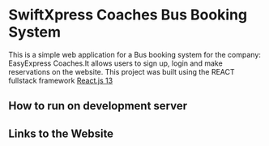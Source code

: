 # SwiftXpress Coaches Bus Booking System

This is a simple web application for a Bus booking system for the company: EasyExpress Coaches.It allows users to sign up, login and make reservations on the website.
This project was built using the REACT fullstack framework [React.js 13](https://nextjs.org)

## How to run on development server

## Links to the Website
